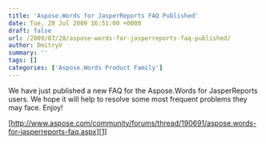 ```yaml
---
title: 'Aspose.Words for JasperReports FAQ Published'
date: Tue, 28 Jul 2009 16:51:00 +0000
draft: false
url: /2009/07/28/aspose-words-for-jasperreports-faq-published/
author: DmitryV
summary: ''
tags: []
categories: ['Aspose.Words Product Family']
---
```


We have just published a new FAQ for the Aspose.Words for JasperReports users. We hope it will help to resolve some most frequent problems they may face. Enjoy!

[http://www.aspose.com/community/forums/thread/190691/aspose.words-for-jasperreports-faq.aspx][1]




[1]: http://www.aspose.com/community/forums/thread/190691/aspose.words-for-jasperreports-faq.aspx




